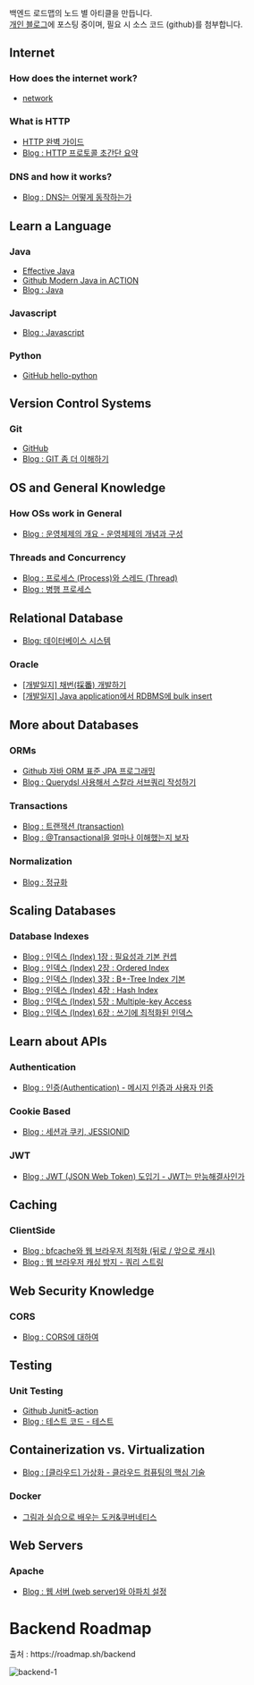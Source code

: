 백엔드 로드맵의 노드 별 아티클을 만듭니다.   
[개인 블로그](https://kghworks.tistory.com/)에 포스팅 중이며, 필요 시 소스 코드 (github)를 첨부합니다.


## Internet

### How does the internet work?

- [network](https://github.com/gihyeon6394/book/tree/main/network)

### What is HTTP

- [HTTP 완벽 가이드](https://github.com/gihyeon6394/book/tree/main/http-the-definitive-guide)
- [Blog : HTTP 프로토콜 초간단 요약](https://kghworks.tistory.com/95)


### DNS and how it works?

- [Blog : DNS는 어떻게 동작하는가](https://kghworks.tistory.com/126)

## Learn a Language

### Java

- [Effective Java](https://github.com/gihyeon6394/study-effective-java)
- [Github Modern Java in ACTION](https://github.com/gihyeon6394/modern-java-in-action)
- [Blog : Java](https://kghworks.tistory.com/category/Programming/JAVA)

### Javascript

- [Blog : Javascript](https://kghworks.tistory.com/category/Programming/HTML%2C%20javascript)

### Python

- [GitHub hello-python](https://github.com/gihyeon6394/hello-python)

## Version Control Systems

### Git

- [GitHub](https://github.com/gihyeon6394)
- [Blog : GIT 좀 더 이해하기](https://kghworks.tistory.com/search/GIT%20%EC%A2%80%20%EB%8D%94%20%EC%9D%B4%ED%95%B4%ED%95%98%EA%B8%B0)


## OS and General Knowledge

### How OSs work in General

- [Blog : 운영체제의 개요 - 운영체제의 개념과 구성](https://kghworks.tistory.com/60)

### Threads and Concurrency

- [Blog : 프로세스 (Process)와 스레드 (Thread)](https://kghworks.tistory.com/62)
- [Blog : 병행 프로세스](https://kghworks.tistory.com/134)



## Relational Database

- [Blog: 데이터베이스 시스템](https://kghworks.tistory.com/category/Programming/%EB%8D%B0%EC%9D%B4%ED%84%B0%EB%B2%A0%EC%9D%B4%EC%8A%A4%20%EC%8B%9C%EC%8A%A4%ED%85%9C)

### Oracle

- [[개발일지] 채번(採番) 개발하기](https://kghworks.tistory.com/148)
- [[개발일지] Java application에서 RDBMS에 bulk insert](https://kghworks.tistory.com/144)


## More about Databases

### ORMs

- [Github 자바 ORM 표준 JPA 프로그래밍](https://github.com/gihyeon6394/hello-jpa)
- [Blog : Querydsl 사용해서 스칼라 서브쿼리 작성하기](https://kghworks.tistory.com/138)

### Transactions

- [Blog : 트랜잭션 (transaction)](https://kghworks.tistory.com/89)
- [Blog : @Transactional을 얼마나 이해했는지 보자](https://kghworks.tistory.com/106)

### Normalization

- [Blog : 정규화](https://kghworks.tistory.com/76)

## Scaling Databases

### Database Indexes

- [Blog : 인덱스 (Index) 1장 : 필요성과 기본 컨셉](https://kghworks.tistory.com/149)
- [Blog : 인덱스 (Index) 2장 : Ordered Index](https://kghworks.tistory.com/150)
- [Blog : 인덱스 (Index) 3장 : B+-Tree Index 기본](https://kghworks.tistory.com/151)
- [Blog : 인덱스 (Index) 4장 : Hash Index](https://kghworks.tistory.com/152)
- [Blog : 인덱스 (Index) 5장 : Multiple-key Access](https://kghworks.tistory.com/153)  
- [Blog : 인덱스 (Index) 6장 : 쓰기에 최적화된 인덱스](https://kghworks.tistory.com/157)


## Learn about APIs

### Authentication

- [Blog : 인증(Authentication) - 메시지 인증과 사용자 인증](https://kghworks.tistory.com/123)

### Cookie Based

- [Blog : 세션과 쿠키, JESSIONID](https://kghworks.tistory.com/37)

### JWT

- [Blog : JWT (JSON Web Token) 도입기 - JWT는 만능해결사인가](https://kghworks.tistory.com/118)

## Caching  

### ClientSide

- [Blog : bfcache와 웹 브라우저 최적화 (뒤로 / 앞으로 캐시)](https://kghworks.tistory.com/117)  
- [Blog : 웹 브라우저 캐싱 방지 - 쿼리 스트링](https://kghworks.tistory.com/65)  

## Web Security Knowledge

### CORS

- [Blog : CORS에 대하여](https://kghworks.tistory.com/88)

## Testing

### Unit Testing

- [Github Junit5-action](https://github.com/gihyeon6394/Junit5-action)
- [Blog : 테스트 코드 - 테스트](https://kghworks.tistory.com/122)

## Containerization vs. Virtualization
  
- [Blog : [클라우드] 가상화 - 클라우드 컴퓨팅의 핵심 기술](https://kghworks.tistory.com/156)  

### Docker

- [그림과 실습으로 배우는 도커&쿠버네티스](https://github.com/gihyeon6394/book/tree/main/dkkb)

## Web Servers

### Apache

- [Blog : 웹 서버 (web server)와 아파치 설정](https://kghworks.tistory.com/113)



<h1>Backend Roadmap</h1>  
출처 : https://roadmap.sh/backend  


![backend-1](https://user-images.githubusercontent.com/53042858/228156594-5d49f42f-0c1e-4aff-95d8-1e73e56c1299.png)


